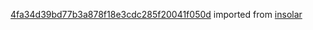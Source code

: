 [4fa34d39bd77b3a878f18e3cdc285f20041f050d](https://github.com/insolar/insolar/commit/4fa34d39bd77b3a878f18e3cdc285f20041f050d) imported from [insolar](https://github.com/insolar/insolar)
